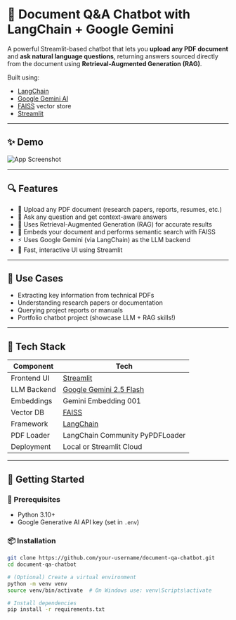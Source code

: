 # 📄 Document Q&A Chatbot with LangChain + Google Gemini

A powerful Streamlit-based chatbot that lets you **upload any PDF document** and **ask natural language questions**, returning answers sourced directly from the document using **Retrieval-Augmented Generation (RAG)**.

Built using:
- [LangChain](https://www.langchain.com/)
- [Google Gemini AI](https://deepmind.google/technologies/gemini/)
- [FAISS](https://github.com/facebookresearch/faiss) vector store
- [Streamlit](https://streamlit.io/)

---

## ✨ Demo

![App Screenshot](screenshots/demo.png) <!-- Replace with your own screenshot path or hosted image -->

---

## 🔍 Features

- 📂 Upload any PDF document (research papers, reports, resumes, etc.)
- 💬 Ask any question and get context-aware answers
- 🧠 Uses Retrieval-Augmented Generation (RAG) for accurate results
- 🔎 Embeds your document and performs semantic search with FAISS
- ⚡️ Uses Google Gemini (via LangChain) as the LLM backend
- 🚀 Fast, interactive UI using Streamlit

---

## 📁 Use Cases

- Extracting key information from technical PDFs
- Understanding research papers or documentation
- Querying project reports or manuals
- Portfolio chatbot project (showcase LLM + RAG skills!)

---

## 💼 Tech Stack

| Component       | Tech                                                  |
|----------------|--------------------------------------------------------|
| Frontend UI     | [Streamlit](https://streamlit.io/)                    |
| LLM Backend     | [Google Gemini 2.5 Flash](https://deepmind.google/)   |
| Embeddings      | Gemini Embedding 001                                  |
| Vector DB       | [FAISS](https://github.com/facebookresearch/faiss)    |
| Framework       | [LangChain](https://www.langchain.com/)               |
| PDF Loader      | LangChain Community PyPDFLoader                       |
| Deployment      | Local or Streamlit Cloud                              |

---

## 🚀 Getting Started

### 🔧 Prerequisites

- Python 3.10+
- Google Generative AI API key (set in `.env`)

### 📦 Installation

```bash
git clone https://github.com/your-username/document-qa-chatbot.git
cd document-qa-chatbot

# (Optional) Create a virtual environment
python -m venv venv
source venv/bin/activate  # On Windows use: venv\Scripts\activate

# Install dependencies
pip install -r requirements.txt
